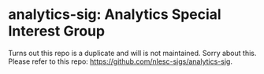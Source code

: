 # analytics-sig: Analytics Special Interest Group

Turns out this repo is a duplicate and will is not maintained. Sorry about this. Please refer to this repo: https://github.com/nlesc-sigs/analytics-sig.
